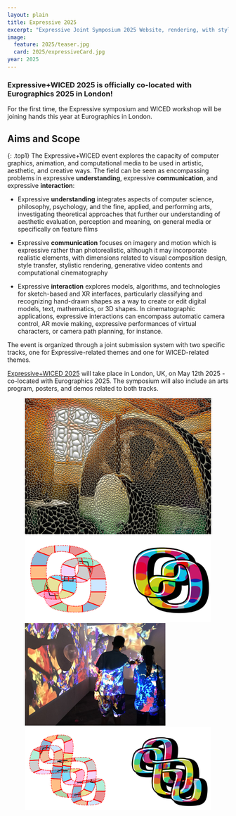 ```yaml
---
layout: plain
title: Expressive 2025
excerpt: "Expressive Joint Symposium 2025 Website, rendering, with style!"
image:
  feature: 2025/teaser.jpg
  card: 2025/expressiveCard.jpg
year: 2025
---
```

### Expressive+WICED 2025 is officially co-located with Eurographics 2025 in London!

For the first time, the Expressive symposium and WICED workshop will be joining hands this year at Eurographics in London.

## Aims and Scope
{: .top1}
The Expressive+WICED event explores the capacity of computer graphics, animation, and computational media to be used in artistic, aesthetic, and creative ways. The field can be seen as encompassing problems in expressive __understanding__, expressive __communication__, and expressive __interaction__:

* Expressive __understanding__ integrates aspects of computer science, philosophy, psychology, and the fine, applied, and performing arts, investigating theoretical approaches that further our understanding of aesthetic evaluation, perception and meaning, on general media or specifically on feature films

* Expressive __communication__ focuses on imagery and motion which is expressive rather than photorealistic, although it may incorporate realistic elements, with dimensions related to visual composition design, style transfer, stylistic rendering, generative video contents and computational cinematography

* Expressive __interaction__ explores models, algorithms, and technologies for sketch-based and XR interfaces, particularly classifying and recognizing hand-drawn shapes as a way to create or edit digital models, text, mathematics, or 3D shapes. In cinematographic applications, expressive interactions can encompass automatic camera control, AR movie making, expressive performances of virtual characters, or camera path planning, for instance.

The event is organized through a joint submission system with two specific tracks, one for Expressive-related themes and one for WICED-related themes.

[Expressive+WICED 2025](http://expressive.graphics/2025/) will take place in London, UK, on May 12th 2025 - co-located with Eurographics 2025. The symposium will also include an arts program, posters, and demos related to both tracks.

<!-- featured images -->
<figure class="top3" >
	<img class="col-xs-12 col-sm-3" src="/img/2025/2.png" alt="Non-photorealisticRendering">
	<img class="col-xs-12 col-sm-3" src="/img/2025/3.jpeg" alt="ArtsAndInteraction">
	<img class="col-xs-12 col-sm-3" src="/img/2025/1.png" alt="ArtsAndInteraction">
	<img class="col-xs-12 col-sm-3" src="/img/2025/4.jpeg" alt="ArtsAndInteraction">
	
</figure>

